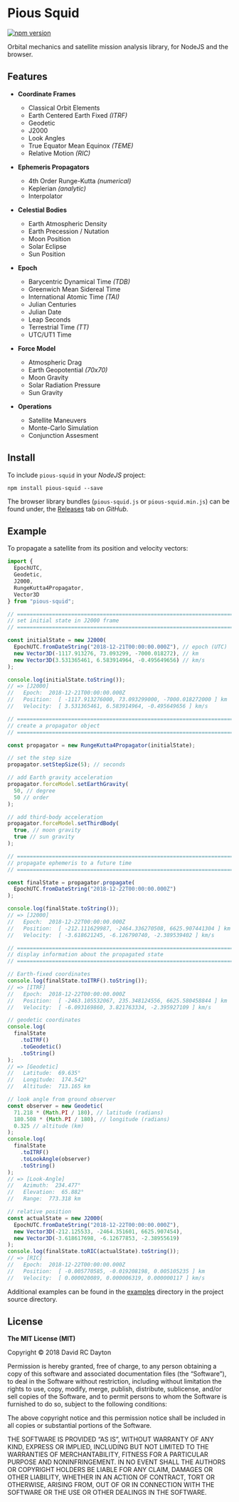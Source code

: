 # Pious Squid

[![npm version](https://badge.fury.io/js/pious-squid.svg)](https://badge.fury.io/js/pious-squid)

Orbital mechanics and satellite mission analysis library, for NodeJS and the
browser.

## Features

- **Coordinate Frames**

  - Classical Orbit Elements
  - Earth Centered Earth Fixed _(ITRF)_
  - Geodetic
  - J2000
  - Look Angles
  - True Equator Mean Equinox _(TEME)_
  - Relative Motion _(RIC)_

- **Ephemeris Propagators**

  - 4th Order Runge-Kutta _(numerical)_
  - Keplerian _(analytic)_
  - Interpolator

- **Celestial Bodies**

  - Earth Atmospheric Density
  - Earth Precession / Nutation
  - Moon Position
  - Solar Eclipse
  - Sun Position

- **Epoch**

  - Barycentric Dynamical Time _(TDB)_
  - Greenwich Mean Sidereal Time
  - International Atomic Time _(TAI)_
  - Julian Centuries
  - Julian Date
  - Leap Seconds
  - Terrestrial Time _(TT)_
  - UTC/UT1 Time

- **Force Model**

  - Atmospheric Drag
  - Earth Geopotential _(70x70)_
  - Moon Gravity
  - Solar Radiation Pressure
  - Sun Gravity

- **Operations**

  - Satellite Maneuvers
  - Monte-Carlo Simulation
  - Conjunction Assesment

## Install

To include `pious-squid` in your _NodeJS_ project:

    npm install pious-squid --save

The browser library bundles (`pious-squid.js` or `pious-squid.min.js`) can be
found under, the
[Releases](https://github.com/david-rc-dayton/pious-squid/releases)
tab on _GitHub_.

## Example

To propagate a satellite from its position and velocity vectors:

```javascript
import {
  EpochUTC,
  Geodetic,
  J2000,
  RungeKutta4Propagator,
  Vector3D
} from "pious-squid";

// =============================================================================
// set initial state in J2000 frame
// =============================================================================

const initialState = new J2000(
  EpochUTC.fromDateString("2018-12-21T00:00:00.000Z"), // epoch (UTC)
  new Vector3D(-1117.913276, 73.093299, -7000.018272), // km
  new Vector3D(3.531365461, 6.583914964, -0.495649656) // km/s
);

console.log(initialState.toString());
// => [J2000]
//   Epoch:  2018-12-21T00:00:00.000Z
//   Position:  [ -1117.913276000, 73.093299000, -7000.018272000 ] km
//   Velocity:  [ 3.531365461, 6.583914964, -0.495649656 ] km/s

// =============================================================================
// create a propagator object
// =============================================================================

const propagator = new RungeKutta4Propagator(initialState);

// set the step size
propagator.setStepSize(5); // seconds

// add Earth gravity acceleration
propagator.forceModel.setEarthGravity(
  50, // degree
  50 // order
);

// add third-body acceleration
propagator.forceModel.setThirdBody(
  true, // moon gravity
  true // sun gravity
);

// =============================================================================
// propagate ephemeris to a future time
// =============================================================================

const finalState = propagator.propagate(
  EpochUTC.fromDateString("2018-12-22T00:00:00.000Z")
);

console.log(finalState.toString());
// => [J2000]
//   Epoch:  2018-12-22T00:00:00.000Z
//   Position:  [ -212.111629987, -2464.336270508, 6625.907441304 ] km
//   Velocity:  [ -3.618621245, -6.126790740, -2.389539402 ] km/s

// =============================================================================
// display information about the propagated state
// =============================================================================

// Earth-fixed coordinates
console.log(finalState.toITRF().toString());
// => [ITRF]
//   Epoch:  2018-12-22T00:00:00.000Z
//   Position:  [ -2463.105532067, 235.348124556, 6625.580458844 ] km
//   Velocity:  [ -6.093169860, 3.821763334, -2.395927109 ] km/s

// geodetic coordinates
console.log(
  finalState
    .toITRF()
    .toGeodetic()
    .toString()
);
// => [Geodetic]
//   Latitude:  69.635°
//   Longitude:  174.542°
//   Altitude:  713.165 km

// look angle from ground observer
const observer = new Geodetic(
  71.218 * (Math.PI / 180), // latitude (radians)
  180.508 * (Math.PI / 180), // longitude (radians)
  0.325 // altitude (km)
);
console.log(
  finalState
    .toITRF()
    .toLookAngle(observer)
    .toString()
);
// => [Look-Angle]
//   Azimuth:  234.477°
//   Elevation:  65.882°
//   Range:  773.318 km

// relative position
const actualState = new J2000(
  EpochUTC.fromDateString("2018-12-22T00:00:00.000Z"),
  new Vector3D(-212.125533, -2464.351601, 6625.907454),
  new Vector3D(-3.618617698, -6.12677853, -2.38955619)
);
console.log(finalState.toRIC(actualState).toString());
// => [RIC]
//   Epoch:  2018-12-22T00:00:00.000Z
//   Position:  [ -0.005770585, -0.019208198, 0.005105235 ] km
//   Velocity:  [ 0.000020089, 0.000006319, 0.000000117 ] km/s
```

Additional examples can be found in the
[examples](https://github.com/david-rc-dayton/pious-squid/tree/master/src/examples)
directory in the project source directory.

## License

**The MIT License (MIT)**

Copyright © 2018 David RC Dayton

Permission is hereby granted, free of charge, to any person obtaining a copy of
this software and associated documentation files (the “Software”), to deal in
the Software without restriction, including without limitation the rights to
use, copy, modify, merge, publish, distribute, sublicense, and/or sell copies
of the Software, and to permit persons to whom the Software is furnished to do
so, subject to the following conditions:

The above copyright notice and this permission notice shall be included in all
copies or substantial portions of the Software.

THE SOFTWARE IS PROVIDED “AS IS”, WITHOUT WARRANTY OF ANY KIND, EXPRESS OR
IMPLIED, INCLUDING BUT NOT LIMITED TO THE WARRANTIES OF MERCHANTABILITY,
FITNESS FOR A PARTICULAR PURPOSE AND NONINFRINGEMENT. IN NO EVENT SHALL THE
AUTHORS OR COPYRIGHT HOLDERS BE LIABLE FOR ANY CLAIM, DAMAGES OR OTHER
LIABILITY, WHETHER IN AN ACTION OF CONTRACT, TORT OR OTHERWISE, ARISING FROM,
OUT OF OR IN CONNECTION WITH THE SOFTWARE OR THE USE OR OTHER DEALINGS IN THE
SOFTWARE.
